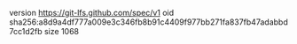 version https://git-lfs.github.com/spec/v1
oid sha256:a8d9a4df777a009e3c346fb8b91c4409f977bb271fa837fb47adabbd7cc1d2fb
size 1068
